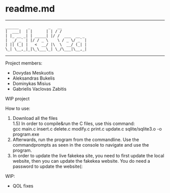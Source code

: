 # readme.md

----------------------------------------
    ______    _        _   __                 
    |  ___|  | |      | | / /                 
    | |_ __ _| | _____| |/ /  ___  __ _       
    |  _/ _` | |/ / _ \    \ / _ \/ _` |      
    | || (_| |   <  __/ |\  \  __/ (_| |      
    \_| \__,_|_|\_\___\_| \_/\___|\__,_|      
                                              
----------------------------------------

Project members:
- Dovydas Meskuotis
- Aleksandras Bukelis
- Dominykas Misius
- Gabrielis Vaclovas Zabitis

WIP project

How to use:
1) Download all the files <br>
1.5) In order to compile&run the C files, use this command:<br>
    gcc main.c insert.c delete.c modify.c print.c update.c sqlite/sqlite3.o -o program.exe
2) Afterwards, run the program from the commandline. Use the commandprompts as seen in the console to navigate and use the program.
3) In order to update the live fakekea site, you need to first update the local website, then you can update the fakekea website. You do need a password to update the website(:

WIP:<br>
- QOL fixes
